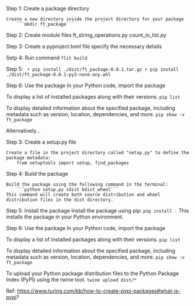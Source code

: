 <!-- Package for performing string operations -->

Step 1: Create a package directory

    Create a new directory inside the project directory for your package
        ```mkdir ft_package```
Step 2: Create module files
    ft_string_operations.py
    count_in_list.py

Step 3: Create a pyproject.toml file
    specify the necessary details

Setp 4: Run command
        ```flit build```

Step 5:
    ``` • pip install ./dist/ft_package-0.0.1.tar.gz
        • pip install ./dist/ft_package-0.0.1-py3-none-any.whl```

Step 6: Use the package
    In your Python code, import the package

To display a list of installed packages along with their versions.
    ```pip list```

To display detailed information about the specified package, including metadata such as version,
location, dependencies, and more.
    ```pip show -v ft_package```

Alternatively...

Step 3: Create a setup.py file

    Create a file in the project directory called "setup.py" to define the package metadata:
        from setuptools import setup, find_packages

Step 4: Build the package

    Build the package using the following command in the terminal:
        ```python setup.py sdist bdist_wheel```
    This command will create both source distribution and wheel distribution files in the dist directory.

Step 5: Install the package
    Install the package using pip:
        ```pip install .```
    This installs the package in your Python environment.

Step 6: Use the package
    In your Python code, import the package

To display a list of installed packages along with their versions.
    ```pip list```

To display detailed information about the specified package, including metadata such as version,
location, dependencies, and more.
    ```pip show -v ft_package```
    
To upload your Python package distribution files to the Python Package Index (PyPI) using the twine tool. 
    ```twine upload dist/*```


Ref: https://www.turing.com/kb/how-to-create-pypi-packages#what-is-pypi?


